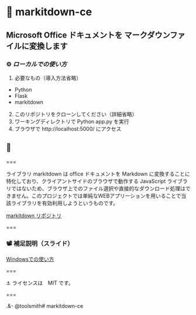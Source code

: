 # 📂 markitdown-ce

## Microsoft Office ドキュメントを マークダウンファイルに変換します

### ⚙️ *ローカルでの使い方*

1. 必要なもの（導入方法省略）
- Python
- Flask
- markitdown  
  
2. このリポジトリをクローンしてください（詳細省略）
3. ワーキングディレクトリで Python app.py を実行
4. ブラウザで http://localhost:5000/ にアクセス

## 🚀

===

ライブラリ markitdown は office ドキュメントを Markdown に変換することに特化しており、クライアントサイドのブラウザで動作する JavaScript ライブラリではないため、ブラウザ上でのファイル選択や直接的なダウンロード処理はできません。このプロジェクトでは単純なWEBアプリーションを用いることで当該ライブラリを有効利用しようというものです。

[markitdown リポジトリ](https://github.com/microsoft/markitdown)

===

### 📽️ 補足説明（スライド）

[Windowsでの使い方](https://docs.google.com/presentation/d/e/2PACX-1vTRfpQqMJwOnIXo3CkFWh1v-aMVsH7JdDiaangU0wrZ_8mQHw1VSmWABBno9BCdyGlX3Tw7FXzKEwQQ/pub?start=true&loop=false&delayms=3000)

===

⚓️ ライセンスは　MIT です。

===

.&- @toolsmith# markitdown-ce

